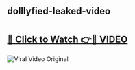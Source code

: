 ## dolllyfied-leaked-video 

# <h2><a href="http://freeplayer.one?title=dolllyfied-leaked-video&ref=21J">🔗 Click to Watch 👉🔴 VIDEO</a></h2>

<a href="http://freeplayer.one?title=dolllyfied-leaked-video&ref=21J" rel="nofollow" data-target="animated-image.originalLink"><img src="https://i.ibb.co.com/xMMVF88/686577567.gif" alt="Viral Video Original" style="max-width: 100%; display: inline-block;" data-target="animated-image.originalImage"></a>

